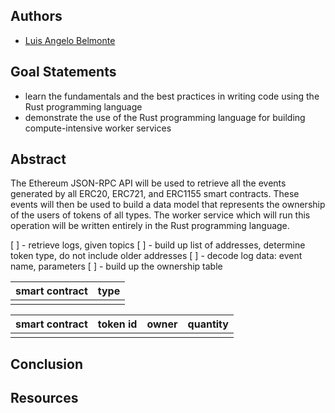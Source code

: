 ## Authors
* [Luis Angelo Belmonte](https://app.identifi.com/profile/00236e0afcb95d8c3519bfe9eb6c89c8)

## Goal Statements
* learn the fundamentals and the best practices in writing code using the Rust programming language
* demonstrate the use of the Rust programming language for building compute-intensive worker services

## Abstract
The Ethereum JSON-RPC API will be used to retrieve all the events generated by all ERC20, ERC721, and ERC1155 smart contracts. These events will then be used to build a data model that represents the ownership of the users of tokens of all types. The worker service which will run this operation will be written entirely in the Rust programming language.

[ ] - retrieve logs, given topics
[ ] - build up list of addresses, determine token type, do not include older addresses
[ ] - decode log data: event name, parameters
[ ] - build up the ownership table

| smart contract | type |
| --- | --- |
|     |     |

| smart contract | token id | owner | quantity |
| --- | --- | --- | --- |
|     |     |     |     |

## Conclusion

## Resources
